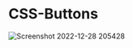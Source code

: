 # CSS-Buttons

![Screenshot 2022-12-28 205428](https://user-images.githubusercontent.com/87966154/209834271-15197417-1b4b-4c10-80a6-66de22197408.png)
